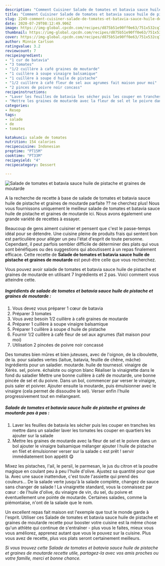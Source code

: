 ```yaml
---
description: "Comment Cuisiner Salade de tomates et batavia sauce huile de pistache et graines de moutarde"
title: "Comment Cuisiner Salade de tomates et batavia sauce huile de pistache et graines de moutarde"
slug: 2249-comment-cuisiner-salade-de-tomates-et-batavia-sauce-huile-de-pistache-et-graines-de-moutarde
date: 2020-07-29T08:12:49.906Z
image: https://img-global.cpcdn.com/recipes/d875b51e90ff0e63/751x532cq70/salade-de-tomates-et-batavia-sauce-huile-de-pistache-et-graines-de-moutarde-photo-principale-de-la-recette.jpg
thumbnail: https://img-global.cpcdn.com/recipes/d875b51e90ff0e63/751x532cq70/salade-de-tomates-et-batavia-sauce-huile-de-pistache-et-graines-de-moutarde-photo-principale-de-la-recette.jpg
cover: https://img-global.cpcdn.com/recipes/d875b51e90ff0e63/751x532cq70/salade-de-tomates-et-batavia-sauce-huile-de-pistache-et-graines-de-moutarde-photo-principale-de-la-recette.jpg
author: Minnie Carlson
ratingvalue: 3.2
reviewcount: 7
recipeingredient:
- "1 cur de batavia"
- "3 tomates"
- "1/2 cuillère à café graines de moutarde"
- "1 cuillère à soupe vinaigre balsamique"
- "1 cuillère à soupe d huile de pistache"
- "1/2 cuillère à café fleur de sel aux agrumes fait maison pour moi"
- "2 pinces de poivre noir concass"
recipeinstructions:
- "Laver les feuilles de batavia les sécher puis les couper en tranches les mettre dans un saladier laver les tomates les couper en quartiers les ajouter sur la salade"
- "Mettre les graines de moutarde avec la fleur de sel et le poivre dans un bol ajouter le vinaigre balsamique mélanger ajouter l huile de pistache en filet et émulsionner verser sur la salade c est prêt ! servir immédiatement bon appétit 😋"
categories:
- Resep
tags:
- salade
- de
- tomates

katakunci: salade de tomates 
nutrition: 154 calories
recipecuisine: Indonesian
preptime: "PT15M"
cooktime: "PT33M"
recipeyield: "4"
recipecategory: Dessert

---
```



![Salade de tomates et batavia sauce huile de pistache et graines de moutarde](https://img-global.cpcdn.com/recipes/d875b51e90ff0e63/751x532cq70/salade-de-tomates-et-batavia-sauce-huile-de-pistache-et-graines-de-moutarde-photo-principale-de-la-recette.jpg)

A la recherche de recette à base de salade de tomates et batavia sauce huile de pistache et graines de moutarde parfaite ?? ne cherchez plus! Nous vous fournissons uniquement le meilleur salade de tomates et batavia sauce huile de pistache et graines de moutarde ici. Nous avons également une grande variété de recettes à essayer.

Beaucoup de gens aiment cuisiner et pensent que c'est le passe-temps idéal pour se détendre. Une cuisine pleine de produits frais qui sentent bon est particulière pour alléger un peu l'état d'esprit de toute personne. Cependant, il peut parfois sembler difficile de déterminer des plats qui vous sont bénéfiques ou des suggestions qui aboutissent à un repas finalement efficace. Cette recette de <strong> Salade de tomates et batavia sauce huile de pistache et graines de moutarde </strong> est peut-être celle que vous recherchez.

<!--inarticleads1-->

Vous pouvez avoir salade de tomates et batavia sauce huile de pistache et graines de moutarde en utilisant 7 Ingrédients et 2 pas. Voici comment vous atteindre cette.

##### Ingrédients de salade de tomates et batavia sauce huile de pistache et graines de moutarde :

1. Vous devez vous préparer 1 cœur de batavia
1. Préparer 3 tomates
1. Vous avez besoin 1/2 cuillère à café graines de moutarde
1. Préparer 1 cuillère à soupe vinaigre balsamique
1. Préparer 1 cuillère à soupe d huile de pistache
1. Fournir 1/2 cuillère à café fleur de sel aux agrumes (fait maison pour moi)
1. Utilisation 2 pincées de poivre noir concassé


Des tomates bien mûres et bien juteuses, avec de l&#39;oignon, de la ciboulette, de la. pour salades vertes (laitue, batavia, feuille de chêne, mâche) Ingrédients pour un saladier. moutarde. huile de tournesol. vinaigre de Xérès. sel, poivre. échalote ou oignon blanc Réaliser la vinaigrette dans le fond du saladier Mettre une bonne cuillère à café de moutarde, une bonne pincée de sel et du poivre. Dans un bol, commencer par verser le vinaigre, puis saler et poivrer. Ajouter ensuite la moutarde, puis émulsionner avec le vinaigre (cela permet de dissoudre le sel). Verser enfin l&#39;huile progressivement tout en mélangeant. 

<!--inarticleads2-->

##### Salade de tomates et batavia sauce huile de pistache et graines de moutarde pas à pas :

1. Laver les feuilles de batavia les sécher puis les couper en tranches les mettre dans un saladier laver les tomates les couper en quartiers les ajouter sur la salade
1. Mettre les graines de moutarde avec la fleur de sel et le poivre dans un bol ajouter le vinaigre balsamique mélanger ajouter l huile de pistache en filet et émulsionner verser sur la salade c est prêt ! servir immédiatement bon appétit 😋


Mixez les pistaches, l&#39;ail, le persil, le parmesan, le jus du citron et la poudre magique en coulant peu à peu l&#39;huile d&#39;olive. Ajustez sa quantité pour que la. Avec une sauce inattendue, c&#39;est toute l&#39;assiette qui prend des couleurs… De la salade verte jusqu&#39;à la salade complète, changez de sauce sans changer de salade ! La vinaigrette standard, vous la connaissez par cœur : de l&#39;huile d&#39;olive, du vinaigre de vin, du sel, du poivre et éventuellement une pointe de moutarde. Certaines salades, comme la piémontaise, n&#39;ont de la salade que le nom. 

<!--inarticleads1-->

<p>
Un excellent repas fait maison est l'exemple que tout le monde garde à l'esprit. Utiliser ces Salade de tomates et batavia sauce huile de pistache et graines de moutarde recette pour booster votre cuisine est la même chose qu'un athlète qui continue de s'entraîner - plus vous le faites, mieux vous vous améliorez, apprenez autant que vous le pouvez sur la cuisine. Plus vous avez de recette, plus vos plats seront certainement meilleurs.
</p>

<p>
<i>Si vous trouvez cette Salade de tomates et batavia sauce huile de pistache et graines de moutarde recette utile, partagez-la avec vos amis proches ou votre famille, merci et bonne chance.</i>
</p>
